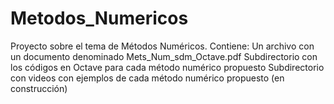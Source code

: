 # Metodos_Numericos
Proyecto sobre el tema de Métodos Numéricos.
Contiene:
   Un archivo con un documento denominado Mets_Num_sdm_Octave.pdf
   Subdirectorio con los códigos en Octave para cada método numérico propuesto
   Subdirectorio con videos con ejemplos de cada método numérico propuesto (en construcción)
